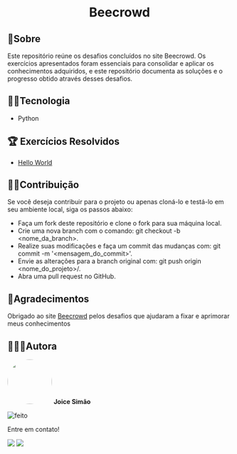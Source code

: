 <h1 align="center">Beecrowd</h1>

## 📃Sobre 
<p>
Este repositório reúne os desafios concluídos no site Beecrowd. Os exercícios apresentados foram essenciais para consolidar e aplicar os conhecimentos adquiridos, e este repositório documenta as soluções e o progresso obtido através desses desafios.
</p>

## 🐱‍💻Tecnologia
- Python
	
## 🏆 Exercícios Resolvidos
- <a href="https://github.com/Joice-Simao/Dojo-Desafios/blob/main/src/listaDesafios/AnoBissexto.java">Hello World</a>

## 🤝🏽Contribuição
  Se você deseja contribuir para o projeto ou apenas cloná-lo e testá-lo em seu ambiente local, siga os passos abaixo:
 - Faça um fork deste repositório e clone o fork para sua máquina local.
 - Crie uma nova branch com o comando: git checkout -b <nome_da_branch>.
 - Realize suas modificações e faça um commit das mudanças com: git commit -m '<mensagem_do_commit>'.
 - Envie as alterações para a branch original com: git push origin <nome_do_projeto>/<local>.
 - Abra uma pull request no GitHub.
  
## 💜Agradecimentos
Obrigado ao site <a href="https://github.com/Joice-Simao/Beecrowd/blob/main/HelloWord.py">Beecrowd</a> pelos desafios que ajudaram a fixar e aprimorar meus conhecimentos

## 👩🏽‍💻Autora

<img style="border-radius: 50%;" src="https://i.imgur.com/n7iVrD1.png" title="Foto da autora Joice" width="100px;" alt=""/>
 <b>Joice Simão</b>
 
![feito](https://img.shields.io/badge/Feito%20com-%E2%9D%A4-red.svg?style=flat)

<p>Entre em contato!</p>
<a href="https://www.linkedin.com/in/joice-sim%C3%A3o-leite-520496221/"><img src="https://img.shields.io/badge/linkedin-%230077B5.svg?&style=for-the-badge&logo=linkedin&logoColor=white&link=mailto:https://www.linkedin.com/in/joice-sim%C3%A3o-leite-520496221/"></a>
<a href = "mailto:joice.simao@hotmail.com"><img src="https://img.shields.io/badge/-Hotmail-%23333?style=for-the-badge&logo=microsoft-outlook&logoColor=white" target="_blank"></a>
